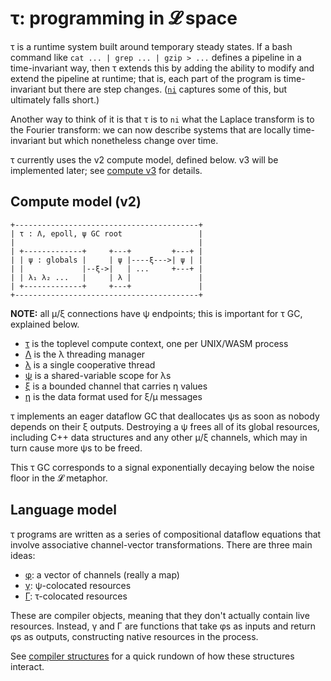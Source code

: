 # τ: programming in 𝓛 space
τ is a runtime system built around temporary steady states. If a bash command like `cat ... | grep ... | gzip > ...` defines a pipeline in a time-invariant way, then τ extends this by adding the ability to modify and extend the pipeline at runtime; that is, each part of the program is time-invariant but there are step changes. ([`ni`](https://github.com/spencertipping/ni) captures some of this, but ultimately falls short.)

Another way to think of it is that τ is to `ni` what the Laplace transform is to the Fourier transform: we can now describe systems that are locally time-invariant but which nonetheless change over time.

τ currently uses the v2 compute model, defined below. v3 will be implemented later; see [compute v3](doc/compute-v3.md) for details.


## Compute model (v2)
```
+-----------------------------------------+
| τ : Λ, epoll, ψ GC root                 |
|                                         |
| +-------------+     +---+         +---+ |
| | ψ : globals |     | ψ |----ξ--->| ψ | |
| |             |--ξ->|   | ...     +---+ |
| | λ₁ λ₂ ...   |     | λ |               |
| +-------------+     +---+               |
+-----------------------------------------+
```

**NOTE:** all μ/ξ connections have ψ endpoints; this is important for τ GC, explained below.

+ [τ](doc/tau.md) is the toplevel compute context, one per UNIX/WASM process
+ [Λ](doc/Lambda.md) is the λ threading manager
+ [λ](doc/lambda.md) is a single cooperative thread
+ [ψ](doc/psi.md) is a shared-variable scope for λs
+ [ξ](doc/xi.md) is a bounded channel that carries η values
+ [η](doc/eta.md) is the data format used for ξ/μ messages

τ implements an eager dataflow GC that deallocates ψs as soon as nobody depends on their ξ outputs. Destroying a ψ frees all of its global resources, including C++ data structures and any other μ/ξ channels, which may in turn cause more ψs to be freed.

This τ GC corresponds to a signal exponentially decaying below the noise floor in the 𝓛 metaphor.


## Language model
τ programs are written as a series of compositional dataflow equations that involve associative channel-vector transformations. There are three main ideas:

+ [φ](doc/phi.md): a vector of channels (really a map)
+ [γ](doc/gamma.md): ψ-colocated resources
+ [Γ](doc/Gamma.md): τ-colocated resources

These are compiler objects, meaning that they don't actually contain live resources. Instead, γ and Γ are functions that take φs as inputs and return φs as outputs, constructing native resources in the process.

See [compiler structures](doc/compiler-structures.md) for a quick rundown of how these structures interact.
